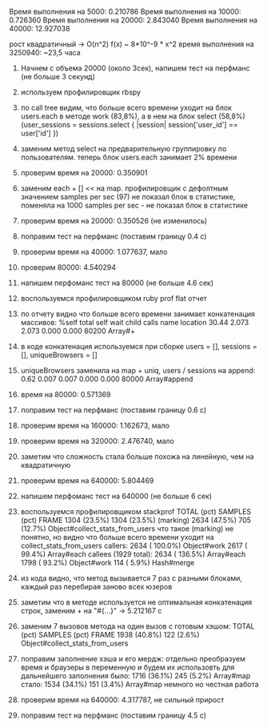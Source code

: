 Время выполнения на 5000: 0.210786
Время выполнения на 10000: 0.726360
Время выполнения на 20000: 2.843040
Время выполнения на 40000: 12.927038

рост квадратичный -> O(n^2)
f(x) ~ 8*10^-9 * x^2
время выполнения на 3250940: ~23,5 часа

1) Начнем с объема 20000 (около 3сек), напишем тест на перфманс (не больше 3 секунд)
2) используем профилировщик rbspy
3) по call tree видим, что больше всего времени уходит на блок users.each в методе work (83,8%), а в нем на блок select (58,8%) (user_sessions = sessions.select { |session| session['user_id'] == user['id'] })
4) заменим метод select на предварительную группировку по пользователям. теперь блок users.each занимает 2% времени
5) проверим время на 20000: 0.350901
5) заменим each + [] << на map. профилировщик с дефолтным значением samples per sec (97) не показал блок в статистике, поменяла на 1000 samples per sec - не показал блок в статистике
5) проверим время на 20000: 0.350526 (не изменилось)
6) поправим тест на перфманс (поставим границу 0.4 с)

1) проверим время на 40000: 1.077637, мало
2) проверим 80000: 4.540294
3) напишем перфоманс тест на 80000 (не больше 4.6 сек)
4) воспользуемся профилировщиком ruby prof flat отчет
5) по отчету видно что больше всего времени занимает конкатенация массивов:
   %self      total      self      wait     child     calls  name                           location
   30.44      2.073     2.073     0.000     0.000    80200   Array#+
6) в коде конкатенация используемся при сборке users = [], sessions = [], uniqueBrowsers = []
7) uniqueBrowsers заменила на map + uniq, users / sessions на append:
   0.62      0.007     0.007     0.000     0.000    80000   Array#append
8) время на 80000: 0.571369
9) поправим тест на перфманс (поставим границу 0.6 с)

1) проверим время на 160000: 1.162673, мало
2) проверим время на 320000: 2.476740, мало
3) заметим что сложность стала больше похожа на линейную, чем на квадратичную
3) проверим время на 640000: 5.804469
4) напишем перфоманс тест на 640000 (не больше 6 сек)
5) воспользуемся профилировщиком stackprof
   TOTAL    (pct)     SAMPLES    (pct)     FRAME
   1304  (23.5%)        1304  (23.5%)     (marking)
   2634  (47.5%)         705  (12.7%)     Object#collect_stats_from_users
что такое (marking) не понятно, но видно что больше всего времени уходит на collect_stats_from_users
   callers:
   2634  (  100.0%)  Object#work
   2617  (   99.4%)  Array#each
   callees (1929 total):
   2634  (  136.5%)  Array#each
   1798  (   93.2%)  Object#work
   114  (    5.9%)  Hash#merge

6) из кода видно, что метод вызывается 7 раз с разными блоками, каждый раз перебирая заново всех юзеров
7) заметим что в методе используется не оптимальная конкатенация строк, заменим + на "#{...}" -> 5.212167 c
8) заменим 7 вызовов метода на один вызов с готовым хэшом:
   TOTAL    (pct)     SAMPLES    (pct)     FRAME
   1938  (40.8%)         122   (2.6%)     Object#collect_stats_from_users
9) поправим заполнение хэша и его мердж: отдельно преобразуем время и браузеры в переменную и будем их использовть для дальнейшего заполнения
было: 1716  (36.1%)         245   (5.2%)     Array#map
стало:  1534  (34.1%)         151   (3.4%)     Array#map
немного но честная работа
10) проверим время на 640000: 4.317787, не сильный прирост
11) поправим тест на перфманс (поставим границу 4.5 с)